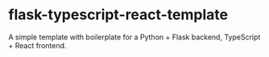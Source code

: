# flask-typescript-react-template
A simple template with boilerplate for a Python + Flask backend, TypeScript + React frontend.

